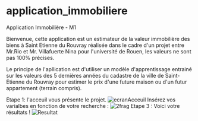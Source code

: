 # application_immobiliere
Application Immobilière - M1

Bienvenue, cette application est un estimateur de la valeur immobilière des biens à Saint Etienne du Rouvray réalisée dans le cadre d\'un projet entre Mr.Rio et Mr. Villafuerte Nina pour l\'université de Rouen, les valeurs ne sont pas 100% précises.

Le principe de l'apllication est d'utiliser un modèle d'apprentissage entrainé sur les valeurs des 5 dernières années du cadastre de la ville de Saint-Etienne du Rouvray pour estimer le prix d'une future maison ou d'un futur appartement (terrain compris).

Etape 1: l'acceuil vous présente le projet.
![ecranAcceuil](https://user-images.githubusercontent.com/58706613/211079329-25ed3f9d-7660-4550-b68d-3e04d4c2b232.png)
Insérez vos varialbes en fonction de votre recherche :
![2frag](https://user-images.githubusercontent.com/58706613/211079337-ad1f1834-62df-437a-b9df-3a9b8f2a4b9c.png)
Etape 3 : Voici votre résultats !
![Resultat](https://user-images.githubusercontent.com/58706613/211079339-8867cee4-7c74-42a5-95e1-00b42cf3bf46.png)
